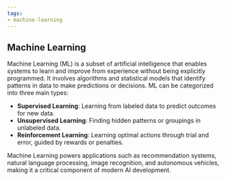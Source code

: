 ```yaml
---
tags: 
- machine-learning
---
```


## **Machine Learning**

Machine Learning (ML) is a subset of artificial intelligence that enables systems to learn and improve from experience without being explicitly programmed. It involves algorithms and statistical models that identify patterns in data to make predictions or decisions. ML can be categorized into three main types:

- **Supervised Learning**: Learning from labeled data to predict outcomes for new data.
- **Unsupervised Learning**: Finding hidden patterns or groupings in unlabeled data.
- **Reinforcement Learning**: Learning optimal actions through trial and error, guided by rewards or penalties.

Machine Learning powers applications such as recommendation systems, natural language processing, image recognition, and autonomous vehicles, making it a critical component of modern AI development.
